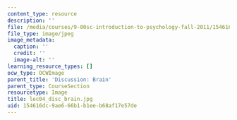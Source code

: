 ```yaml
---
content_type: resource
description: ''
file: /media/courses/9-00sc-introduction-to-psychology-fall-2011/154616dc9ae666b1b1eeb68af17e57de_lec04_disc_brain.jpg
file_type: image/jpeg
image_metadata:
  caption: ''
  credit: ''
  image-alt: ''
learning_resource_types: []
ocw_type: OCWImage
parent_title: 'Discussion: Brain'
parent_type: CourseSection
resourcetype: Image
title: lec04_disc_brain.jpg
uid: 154616dc-9ae6-66b1-b1ee-b68af17e57de
---
```


